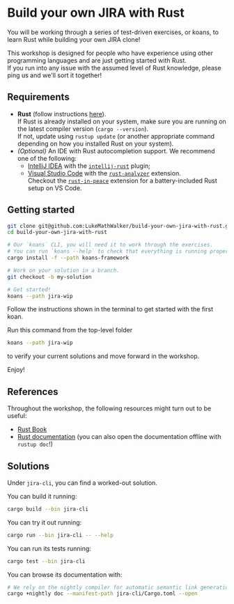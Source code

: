 # Build your own JIRA with Rust

You will be working through a series of test-driven exercises, or koans, to learn Rust while building your own JIRA clone!

This workshop is designed for people who have experience using other programming languages and are just getting
started with Rust.  
If you run into any issue with the assumed level of Rust knowledge, please ping us and we'll sort it together!

## Requirements

- **Rust** (follow instructions [here](https://www.rust-lang.org/tools/install)).  
   If Rust is already installed on your system, make sure you are running on the latest compiler version (`cargo --version`).  
   If not, update using `rustup update` (or another appropriate command depending on how you installed Rust on your system).
- _(Optional)_ An IDE with Rust autocompletion support.
  We recommend one of the following:
  - [IntelliJ IDEA](https://www.jetbrains.com/idea/) with the [`intellij-rust`](https://intellij-rust.github.io) plugin;
  - [Visual Studio Code](https://code.visualstudio.com) with the [`rust-analyzer`](https://marketplace.visualstudio.com/items?itemName=matklad.rust-analyzer) extension.  
     Checkout the [`rust-in-peace`](https://marketplace.visualstudio.com/items?itemName=gilescope.rust-in-peace) extension for a battery-included Rust setup on VS Code.

## Getting started

```bash
git clone git@github.com:LukeMathWalker/build-your-own-jira-with-rust.git
cd build-your-own-jira-with-rust

# Our `koans` CLI, you will need it to work through the exercises.
# You can run `koans --help` to check that everything is running properly
cargo install -f --path koans-framework

# Work on your solution in a branch.
git checkout -b my-solution

# Get started!
koans --path jira-wip
```

Follow the instructions shown in the terminal to get started with the first koan.

Run this command from the top-level folder

```bash
koans --path jira-wip
```

to verify your current solutions and move forward in the workshop.

Enjoy!

## References

Throughout the workshop, the following resources might turn out to be useful:

- [Rust Book](https://doc.rust-lang.org/book/)
- [Rust documentation](https://doc.rust-lang.org/std/) (you can also open the documentation offline with `rustup doc`!)

## Solutions

Under `jira-cli`, you can find a worked-out solution.

You can build it running:

```bash
cargo build --bin jira-cli
```

You can try it out running:

```bash
cargo run --bin jira-cli -- --help
```

You can run its tests running:

```bash
cargo test --bin jira-cli
```

You can browse its documentation with:

```bash
# We rely on the nightly compiler for automatic semantic link generation
cargo +nightly doc --manifest-path jira-cli/Cargo.toml --open
```

